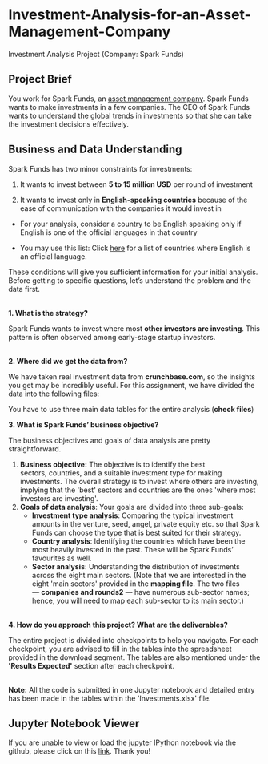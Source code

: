 # Investment-Analysis-for-an-Asset-Management-Company
Investment Analysis Project (Company: Spark Funds)


## Project Brief

You work for Spark Funds, an [asset management company](http://www.wallstreetmojo.com/what-is-asset-management-company-amc/). Spark Funds wants to make investments in a few companies. The CEO of Spark Funds wants to understand the global trends in investments so that she can take the investment decisions effectively.

## Business and Data Understanding

Spark Funds has two minor constraints for investments:

1.  It wants to invest between **5 to 15 million USD** per round of investment
    
2.  It wants to invest only in **English-speaking countries** because of the ease of communication with the companies it would invest in
    

-   For your analysis, consider a country to be English speaking only if English is one of the official languages in that country
    
-   You may use this list: Click [here](https://en.wikipedia.org/wiki/List_of_territorial_entities_where_English_is_an_official_language) for a list of countries where English is an official language.
    

These conditions will give you sufficient information for your initial analysis. Before getting to specific questions, let’s understand the problem and the data first.<br><br>

**1\. What is the strategy?**

Spark Funds wants to invest where most **other investors are investing**. This pattern is often observed among early-stage startup investors.<br><br>

**2\. Where did we get the data from?** 

We have taken real investment data from **crunchbase.com**, so the insights you get may be incredibly useful. For this assignment, we have divided the data into the following files:

You have to use three main data tables for the entire analysis (**check files**)<br>

**3\. What is Spark Funds’ business objective?**

The business objectives and goals of data analysis are pretty straightforward.

1.  **Business objective:** The objective is to identify the best sectors, countries, and a suitable investment type for making investments. The overall strategy is to invest where others are investing, implying that the 'best' sectors and countries are the ones 'where most investors are investing'.
2.  **Goals of data analysis**: Your goals are divided into three sub-goals:
    -   **Investment type analysis**: Comparing the typical investment amounts in the venture, seed, angel, private equity etc. so that Spark Funds can choose the type that is best suited for their strategy.
    -   **Country analysis**: Identifying the countries which have been the most heavily invested in the past. These will be Spark Funds’ favourites as well.
    -   **Sector analysis**: Understanding the distribution of investments across the eight main sectors. (Note that we are interested in the eight 'main sectors' provided in the **mapping file**. The two files — **companies and rounds2** — have numerous sub-sector names; hence, you will need to map each sub-sector to its main sector.)<br><br>

**4\. How do you approach this project? What are the deliverables?**

The entire project is divided into checkpoints to help you navigate. For each checkpoint, you are advised to fill in the tables into the spreadsheet provided in the download segment. The tables are also mentioned under the **'Results Expected'** section after each checkpoint. <br><br>

**Note:** All the code is submitted in one Jupyter notebook and detailed entry has been made in the tables within the 'Investments.xlsx' file.

## Jupyter Notebook Viewer
If you are unable to view or load the jupyter IPython notebook via the github, please click on this [link](https://nbviewer.jupyter.org/github/ChaitanyaC22/Investment-Analysis-for-an-Asset-Management-Company/blob/chai_main/Investment_Assignment.ipynb).
Thank you!
